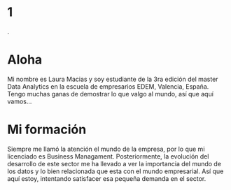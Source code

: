 # 1
.
# Aloha

Mi nombre es Laura Macias y soy estudiante de la 3ra edición del master Data Analytics en la escuela de empresarios EDEM, Valencia, España. Tengo muchas ganas de demostrar lo que valgo al mundo, así que aquí vamos...


# Mi formación

Siempre me llamó la atención el mundo de la empresa, por lo que mi licenciado es Business Managament. Posteriormente, la evolución del desarrollo de este sector me ha llevado a ver la importancia del mundo de los datos y lo bien relacionada que esta con el mundo empresarial. Así que aquí estoy, intentando satisfacer esa pequeña demanda en el sector.

